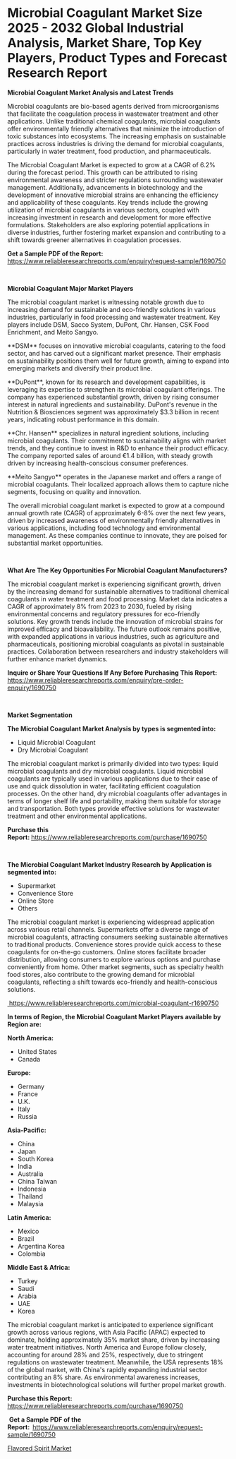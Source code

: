 <p><h1>Microbial Coagulant Market Size 2025 - 2032 Global Industrial Analysis, Market Share, Top Key Players, Product Types and Forecast Research Report</h1></p><p><strong>Microbial Coagulant Market Analysis and Latest Trends</strong></p>
<p><p>Microbial coagulants are bio-based agents derived from microorganisms that facilitate the coagulation process in wastewater treatment and other applications. Unlike traditional chemical coagulants, microbial coagulants offer environmentally friendly alternatives that minimize the introduction of toxic substances into ecosystems. The increasing emphasis on sustainable practices across industries is driving the demand for microbial coagulants, particularly in water treatment, food production, and pharmaceuticals.</p><p>The Microbial Coagulant Market is expected to grow at a CAGR of 6.2% during the forecast period. This growth can be attributed to rising environmental awareness and stricter regulations surrounding wastewater management. Additionally, advancements in biotechnology and the development of innovative microbial strains are enhancing the efficiency and applicability of these coagulants. Key trends include the growing utilization of microbial coagulants in various sectors, coupled with increasing investment in research and development for more effective formulations. Stakeholders are also exploring potential applications in diverse industries, further fostering market expansion and contributing to a shift towards greener alternatives in coagulation processes.</p></p>
<p><strong>Get a Sample PDF of the Report:&nbsp;</strong> <a href="https://www.reliableresearchreports.com/enquiry/request-sample/1690750?utm_campaign=2198&utm_medium=2&utm_source=Github&utm_content=ia&utm_term=14022025&utm_id=microbial-coagulant">https://www.reliableresearchreports.com/enquiry/request-sample/1690750</a></p>
<p>&nbsp;</p>
<p><strong>Microbial Coagulant Major Market Players</strong></p>
<p><p>The microbial coagulant market is witnessing notable growth due to increasing demand for sustainable and eco-friendly solutions in various industries, particularly in food processing and wastewater treatment. Key players include DSM, Sacco System, DuPont, Chr. Hansen, CSK Food Enrichment, and Meito Sangyo.</p><p>**DSM** focuses on innovative microbial coagulants, catering to the food sector, and has carved out a significant market presence. Their emphasis on sustainability positions them well for future growth, aiming to expand into emerging markets and diversify their product line.</p><p>**DuPont**, known for its research and development capabilities, is leveraging its expertise to strengthen its microbial coagulant offerings. The company has experienced substantial growth, driven by rising consumer interest in natural ingredients and sustainability. DuPont's revenue in the Nutrition & Biosciences segment was approximately $3.3 billion in recent years, indicating robust performance in this domain.</p><p>**Chr. Hansen** specializes in natural ingredient solutions, including microbial coagulants. Their commitment to sustainability aligns with market trends, and they continue to invest in R&D to enhance their product efficacy. The company reported sales of around €1.4 billion, with steady growth driven by increasing health-conscious consumer preferences.</p><p>**Meito Sangyo** operates in the Japanese market and offers a range of microbial coagulants. Their localized approach allows them to capture niche segments, focusing on quality and innovation.</p><p>The overall microbial coagulant market is expected to grow at a compound annual growth rate (CAGR) of approximately 6-8% over the next few years, driven by increased awareness of environmentally friendly alternatives in various applications, including food technology and environmental management. As these companies continue to innovate, they are poised for substantial market opportunities.</p></p>
<p>&nbsp;</p>
<p><strong>What Are The Key Opportunities For Microbial Coagulant Manufacturers?</strong></p>
<p><p>The microbial coagulant market is experiencing significant growth, driven by the increasing demand for sustainable alternatives to traditional chemical coagulants in water treatment and food processing. Market data indicates a CAGR of approximately 8% from 2023 to 2030, fueled by rising environmental concerns and regulatory pressures for eco-friendly solutions. Key growth trends include the innovation of microbial strains for improved efficacy and bioavailability. The future outlook remains positive, with expanded applications in various industries, such as agriculture and pharmaceuticals, positioning microbial coagulants as pivotal in sustainable practices. Collaboration between researchers and industry stakeholders will further enhance market dynamics.</p></p>
<p><strong>Inquire or Share Your Questions If Any Before Purchasing This Report:</strong> <a href="https://www.reliableresearchreports.com/enquiry/pre-order-enquiry/1690750?utm_campaign=2198&utm_medium=2&utm_source=Github&utm_content=ia&utm_term=14022025&utm_id=microbial-coagulant">https://www.reliableresearchreports.com/enquiry/pre-order-enquiry/1690750</a></p>
<p>&nbsp;</p>
<p><strong>Market Segmentation</strong></p>
<p><strong>The Microbial Coagulant Market Analysis by types is segmented into:</strong></p>
<p><ul><li>Liquid Microbial Coagulant</li><li>Dry Microbial Coagulant</li></ul></p>
<p><p>The microbial coagulant market is primarily divided into two types: liquid microbial coagulants and dry microbial coagulants. Liquid microbial coagulants are typically used in various applications due to their ease of use and quick dissolution in water, facilitating efficient coagulation processes. On the other hand, dry microbial coagulants offer advantages in terms of longer shelf life and portability, making them suitable for storage and transportation. Both types provide effective solutions for wastewater treatment and other environmental applications.</p></p>
<p><strong>Purchase this Report:&nbsp;</strong><a href="https://www.reliableresearchreports.com/purchase/1690750?utm_campaign=2198&utm_medium=2&utm_source=Github&utm_content=ia&utm_term=14022025&utm_id=microbial-coagulant">https://www.reliableresearchreports.com/purchase/1690750</a></p>
<p>&nbsp;</p>
<p><strong>The Microbial Coagulant Market Industry Research by Application is segmented into:</strong></p>
<p><ul><li>Supermarket</li><li>Convenience Store</li><li>Online Store</li><li>Others</li></ul></p>
<p><p>The microbial coagulant market is experiencing widespread application across various retail channels. Supermarkets offer a diverse range of microbial coagulants, attracting consumers seeking sustainable alternatives to traditional products. Convenience stores provide quick access to these coagulants for on-the-go customers. Online stores facilitate broader distribution, allowing consumers to explore various options and purchase conveniently from home. Other market segments, such as specialty health food stores, also contribute to the growing demand for microbial coagulants, reflecting a shift towards eco-friendly and health-conscious solutions.</p></p>
<p><a href="https://www.reliableresearchreports.com/microbial-coagulant-r1690750?utm_campaign=2198&utm_medium=2&utm_source=Github&utm_content=ia&utm_term=14022025&utm_id=microbial-coagulant">&nbsp;https://www.reliableresearchreports.com/microbial-coagulant-r1690750</a></p>
<p><strong>In terms of Region, the Microbial Coagulant Market Players available by Region are:</strong></p>
<p>
    <p> <strong> North America: </strong>
        <ul>
            <li>United States</li>
            <li>Canada</li>
        </ul>
        </p> 
    <p> <strong> Europe: </strong>
        <ul>
            <li>Germany</li>
            <li>France</li>
            <li>U.K.</li>
            <li>Italy</li>
            <li>Russia</li>
        </ul>
        </p> 
    <p> <strong> Asia-Pacific: </strong>
        <ul>
            <li>China</li>
            <li>Japan</li>
            <li>South Korea</li>
            <li>India</li>
            <li>Australia</li>
            <li>China Taiwan</li>
            <li>Indonesia</li>
            <li>Thailand</li>
            <li>Malaysia</li>
        </ul>
        </p> 
    <p> <strong> Latin America: </strong>
        <ul>
            <li>Mexico</li>
            <li>Brazil</li>
            <li>Argentina Korea</li>
            <li>Colombia</li>
        </ul>
        </p> 
    <p> <strong> Middle East & Africa: </strong>
        <ul>
            <li>Turkey</li>
            <li>Saudi</li>
            <li>Arabia</li>
            <li>UAE</li>
            <li>Korea</li>
        </ul>
    </p>
    </p>
<p><p>The microbial coagulant market is anticipated to experience significant growth across various regions, with Asia Pacific (APAC) expected to dominate, holding approximately 35% market share, driven by increasing water treatment initiatives. North America and Europe follow closely, accounting for around 28% and 25%, respectively, due to stringent regulations on wastewater treatment. Meanwhile, the USA represents 18% of the global market, with China's rapidly expanding industrial sector contributing an 8% share. As environmental awareness increases, investments in biotechnological solutions will further propel market growth.</p></p>
<p><strong>Purchase this Report: </strong><a href="https://www.reliableresearchreports.com/purchase/1690750?utm_campaign=2198&utm_medium=2&utm_source=Github&utm_content=ia&utm_term=14022025&utm_id=microbial-coagulant">https://www.reliableresearchreports.com/purchase/1690750</a></p>
<p>&nbsp;<strong>Get a Sample PDF of the Report:&nbsp;&nbsp;</strong><a href="https://www.reliableresearchreports.com/enquiry/request-sample/1690750?utm_campaign=2198&utm_medium=2&utm_source=Github&utm_content=ia&utm_term=14022025&utm_id=microbial-coagulant">https://www.reliableresearchreports.com/enquiry/request-sample/1690750</a></p>
<p><strong></strong></p>
<p><p><a href="https://github.com/delindacallegari68/Market-Research-Report-List-1/blob/main/flavored-spirit-market.md?utm_campaign=2198&utm_medium=2&utm_source=Github&utm_content=ia&utm_term=14022025&utm_id=microbial-coagulant">Flavored Spirit Market</a></p></p>